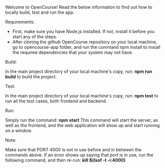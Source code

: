 Welcome to OpenCourse!
Read the below information to find out how to locally build, test and run the app.

Requirements:

- First, make sure you have Node.js installed. If not, install it before you start any of the steps.
- After cloning the github OpenCourse repository on your local machine, go to opencourse-app folder, and run the command npm install to install the required dependencies that your system may not have.

Build:

In the main project directory of your local machine's copy, run: 
**npm run build** 
to build the project.

Test:

In the main project directory of your local machine's copy, run:
**npm test**
to run all the test cases, both frontend and backend.

Run:

Simply run the command:
**npm start**
This command will start the server, as well as the frontend, and the web application will show up and 
start running on a window.

Note:

Make sure that PORT 4000 is not in use before and in between the commands above. If an error shows up saying that port is in use, run the following
command, and then re-run: **kill $(lsof -t -i:4000)**
